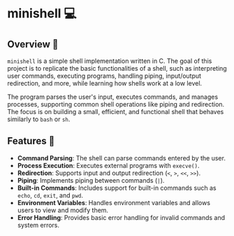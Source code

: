 # minishell 💻

## Overview 📝

`minishell` is a simple shell implementation written in C. The goal of this project is to replicate the basic functionalities of a shell, such as interpreting user commands, executing programs, handling piping, input/output redirection, and more, while learning how shells work at a low level.

The program parses the user's input, executes commands, and manages processes, supporting common shell operations like piping and redirection. The focus is on building a small, efficient, and functional shell that behaves similarly to `bash` or `sh`.

## Features 🌟

- **Command Parsing**: The shell can parse commands entered by the user.
- **Process Execution**: Executes external programs with `execve()`.
- **Redirection**: Supports input and output redirection (`<`, `>`, `<<`, `>>`).
- **Piping**: Implements piping between commands (`|`).
- **Built-in Commands**: Includes support for built-in commands such as `echo`, `cd`, `exit`, and `pwd`.
- **Environment Variables**: Handles environment variables and allows users to view and modify them.
- **Error Handling**: Provides basic error handling for invalid commands and system errors.
